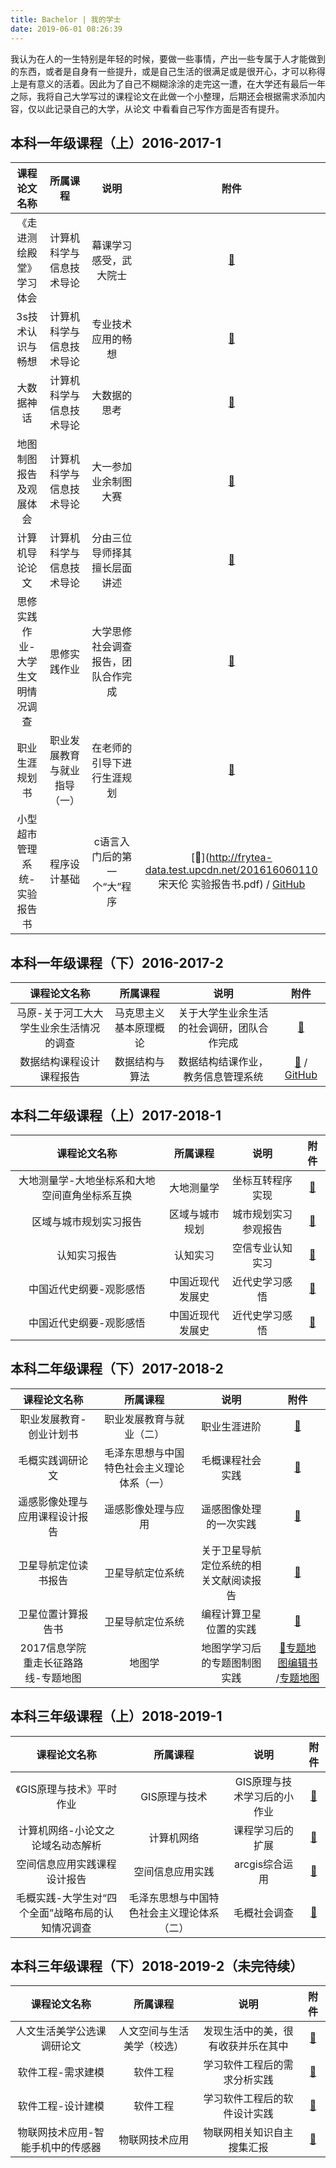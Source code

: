 ```yaml
---
title: Bachelor | 我的学士
date: 2019-06-01 08:26:39
---
```



我认为在人的一生特别是年轻的时候，要做一些事情，产出一些专属于人才能做到的东西，或者是自身有一些提升，或是自己生活的很满足或是很开心，才可以称得上是有意义的活着。因此为了自己不糊糊涂涂的走完这一遭，在大学还有最后一年之际，我将自己大学写过的课程论文在此做一个小整理，后期还会根据需求添加内容，仅以此记录自己的大学，从论文 中看看自己写作方面是否有提升。

## 本科一年级课程（上）2016-2017-1

课程论文名称 | 所属课程 | 说明 | 附件
:---: | :---: | :---: | :---:
《走进测绘殿堂》学习体会 | 计算机科学与信息技术导论 | 幕课学习感受，武大院士 |  [📎](http://frytea-data.test.upcdn.net/《走进测绘殿堂》学习体会.pdf) 
3s技术认识与畅想 | 计算机科学与信息技术导论 | 专业技术应用的畅想 |  [📎](http://frytea-data.test.upcdn.net/3s技术认识与畅想.pdf)
大数据神话 | 计算机科学与信息技术导论 | 大数据的思考 |  [📎](http://frytea-data.test.upcdn.net/大数据神话.pdf)
地图制图报告及观展体会 | 计算机科学与信息技术导论 | 大一参加业余制图大赛 |  [📎](http://frytea-data.test.upcdn.net/地图制图报告及观展体会.pdf)
计算机导论论文 | 计算机科学与信息技术导论 | 分由三位导师择其擅长层面讲述 |  [📎](http://frytea-data.test.upcdn.net/计算机导论论文.pdf)
思修实践作业-大学生文明情况调查 | 思修实践作业 | 大学思修社会调查报告，团队合作完成 |  [📎](http://frytea-data.test.upcdn.net/思修实践作业-大学生文明情况调查.pdf)
职业生涯规划书 | 职业发展教育与就业指导（一） | 在老师的引导下进行生涯规划 |  [📎](http://frytea-data.test.upcdn.net/职业生涯规划书.pdf)
小型超市管理系统-实验报告书 | 程序设计基础 | c语言入门后的第一个“大”程序 |  [📎](http://frytea-data.test.upcdn.net/201616060110 宋天伦 实验报告书.pdf) / [GitHub](https://github.com/songtianlun/Small-Supermarket-manager-system)

## 本科一年级课程（下）2016-2017-2

课程论文名称 | 所属课程 | 说明 | 附件
:---: | :---: | :---: | :---:
马原-关于河工大大学生业余生活情况的调查 | 马克思主义基本原理概论 | 关于大学生业余生活的社会调研，团队合作完成 |  [📎](http://frytea-data.test.upcdn.net/马原-关于河工大大学生业余生活情况的调查.pdf) 
数据结构课程设计课程报告 | 数据结构与算法 | 数据结构结课作业，教务信息管理系统 |  [📎](http://frytea-data.test.upcdn.net/数据结构课程设计课程报告.pdf)  / [GitHub](https://github.com/songtianlun/Education-manage-system)

## 本科二年级课程（上）2017-2018-1

课程论文名称 | 所属课程 | 说明 | 附件
:---: | :---: | :---: | :---:
大地测量学-大地坐标系和大地空间直角坐标系互换 | 大地测量学 | 坐标互转程序实现 |  [📎](http://frytea-data.test.upcdn.net/大地测量学-大地坐标系和大地空间直角坐标系互换.pdf) 
区域与城市规划实习报告 | 区域与城市规划 | 城市规划实习参观报告 |  [📎](http://frytea-data.test.upcdn.net/区域与城市规划实习报告.pdf) 
认知实习报告 | 认知实习 | 空信专业认知实习 |  [📎](http://frytea-data.test.upcdn.net/认知实习报告.pdf) 
中国近代史纲要-观影感悟 | 中国近现代发展史 | 近代史学习感悟 |  [📎](http://frytea-data.test.upcdn.net/中国近代史纲要-观影感悟.pdf) 
中国近代史纲要-观影感悟 | 中国近现代发展史 | 近代史学习感悟 |  [📎](http://frytea-data.test.upcdn.net/中国近代史纲要-观影感悟.pdf) 

## 本科二年级课程（下）2017-2018-2
课程论文名称 | 所属课程 | 说明 | 附件
:---: | :---: | :---: | :---:
职业发展教育-创业计划书 | 职业发展教育与就业（二） |  职业生涯进阶 |  [📎](http://frytea-data.test.upcdn.net/2018职业发展教育-创业计划书.pdf) 
毛概实践调研论文 | 毛泽东思想与中国特色社会主义理论体系（一） |  毛概课程社会实践 |  [📎](http://frytea-data.test.upcdn.net/毛概实践调研论文.pdf) 
遥感影像处理与应用课程设计报告 | 遥感影像处理与应用 |  遥感图像处理的一次实践 |  [📎](http://frytea-data.test.upcdn.net/遥感影像处理与应用课程设计报告.pdf) 
卫星导航定位读书报告 | 卫星导航定位系统 |  关于卫星导航定位系统的相关文献阅读报告 |  [📎](http://frytea-data.test.upcdn.net/卫星导航定位读书报告.pdf) 
卫星位置计算报告书 | 卫星导航定位系统 |  编程计算卫星位置的实践 |  [📎](http://frytea-data.test.upcdn.net/卫星位置计算报告书.pdf) 
2017信息学院重走长征路路线-专题地图 | 地图学 |  地图学学习后的专题图制图实践 |  [📎专题地图编辑书](http://frytea-data.test.upcdn.net/专题地图编辑书.pdf) /[专题地图](http://frytea-data.test.upcdn.net/2017信息学院重走长征路路线-专题地图.pdf)

## 本科三年级课程（上）2018-2019-1
课程论文名称 | 所属课程 | 说明 | 附件
:---: | :---: | :---: | :---:
《GIS原理与技术》平时作业 | GIS原理与技术 |  GIS原理与技术学习后的小作业 |  [📎](http://frytea-data.test.upcdn.net/《GIS原理与技术》平时作业（空信1601-201616060110-宋天伦）.pdf) 
计算机网络-小论文之论域名动态解析 | 计算机网络 |  课程学习后的扩展 |  [📎](http://frytea-data.test.upcdn.net/计算机网络-小论文之论域名动态解析.pdf) 
空间信息应用实践课程设计报告 | 空间信息应用实践 |  arcgis综合运用 |  [📎](http://frytea-data.test.upcdn.net/空间信息应用实践课程设计报告.pdf) 
毛概实践-大学生对“四个全面”战略布局的认知情况调查 | 毛泽东思想与中国特色社会主义理论体系（二） |  毛概社会调查 |  [📎](http://frytea-data.test.upcdn.net/毛概实践-大学生对“四个全面”战略布局的认知情况调查.pdf) 

## 本科三年级课程（下）2018-2019-2（未完待续）
课程论文名称 | 所属课程 | 说明 | 附件
:---: | :---: | :---: | :---:
人文生活美学公选课调研论文 | 人文空间与生活美学（校选） |  发现生活中的美，很有收获并乐在其中 |  [📎](http://frytea-data.test.upcdn.net/人文生活美学公选课调研论文.pdf)
软件工程-需求建模 | 软件工程 |  学习软件工程后的需求分析实践 |  [📎](http://frytea-data.test.upcdn.net/软件工程-需求建模.pdf)  
软件工程-设计建模 | 软件工程 |  学习软件工程后的软件设计实践 |  [📎](http://frytea-data.test.upcdn.net/软件工程-设计建模.pdf)  
物联网技术应用-智能手机中的传感器 | 物联网技术应用 |  物联网相关知识自主搜集汇报 |  [📎](http://frytea-data.test.upcdn.net/物联网技术应用-智能手机中的传感器.pdf)  